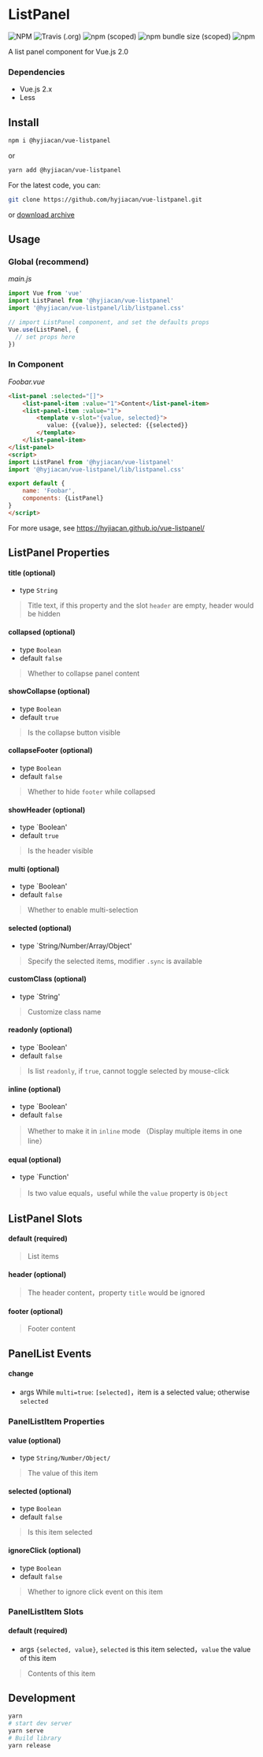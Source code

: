 # ListPanel

![NPM](https://img.shields.io/npm/l/@hyjiacan/vue-listpanel?style=flat-square)
![Travis (.org)](https://img.shields.io/travis/hyjiacan/vue-listpanel?style=flat-square)
![npm (scoped)](https://img.shields.io/npm/v/@hyjiacan/vue-listpanel?style=flat-square)
![npm bundle size (scoped)](https://img.shields.io/bundlephobia/min/@hyjiacan/vue-listpanel?style=flat-square)
![npm](https://img.shields.io/npm/dm/@hyjiacan/vue-listpanel?style=flat-square)

A list panel component for Vue.js 2.0

### Dependencies
- Vue.js 2.x
- Less

## Install

```bash
npm i @hyjiacan/vue-listpanel
```

or

```bash
yarn add @hyjiacan/vue-listpanel
```

For the latest code, you can:

```bash
git clone https://github.com/hyjiacan/vue-listpanel.git
```
or [download archive](https://github.com/hyjiacan/vue-listpanel/archive/master.zip)

## Usage

### Global (recommend)

*main.js*
```javascript
import Vue from 'vue'
import ListPanel from '@hyjiacan/vue-listpanel'
import '@hyjiacan/vue-listpanel/lib/listpanel.css'

// import ListPanel component, and set the defaults props
Vue.use(ListPanel, {
  // set props here
})
```

### In Component

*Foobar.vue*
```html
<list-panel :selected="[]">
    <list-panel-item :value="1">Content</list-panel-item>
    <list-panel-item :value="1">
        <template v-slot="{value, selected}">
           value: {{value}}, selected: {{selected}}
        </template>
    </list-panel-item>
</list-panel>
<script>
import ListPanel from '@hyjiacan/vue-listpanel'
import '@hyjiacan/vue-listpanel/lib/listpanel.css'

export default {
    name: 'Foobar',
    components: {ListPanel}
}
</script>
```

For more usage, see https://hyjiacan.github.io/vue-listpanel/

## ListPanel Properties

#### title (optional)

- type `String`

> Title text, if this property and the slot `header` are empty, header would be hidden

#### collapsed (optional)

- type `Boolean`
- default `false`

> Whether to collapse panel content

#### showCollapse (optional)

- type `Boolean`
- default `true`

> Is the collapse button visible

#### collapseFooter (optional)

- type `Boolean`
- default `false`

> Whether to hide `footer` while collapsed

#### showHeader (optional)

- type `Boolean'
- default `true`

> Is the header visible

#### multi (optional)

- type `Boolean'
- default `false`

> Whether to enable multi-selection

#### selected (optional)

- type `String/Number/Array/Object'

> Specify the selected items, modifier `.sync` is available

#### customClass (optional)

- type `String'

> Customize class name

#### readonly (optional)

- type `Boolean'
- default `false`

> Is list `readonly`, if `true`, cannot toggle selected by mouse-click

#### inline (optional)

- type `Boolean'
- default `false`

> Whether to make it in `inline` mode （Display multiple items in one line）

#### equal (optional)

- type `Function'

> Is two value equals，useful while the `value` property is `Object`


## ListPanel Slots

#### default (required)

> List items

#### header (optional)

> The header content，property `title` would be ignored

#### footer (optional)

> Footer content

## PanelList Events

#### change

- args While `multi=true`: `[selected]`，item is a selected value; otherwise `selected`

### PanelListItem Properties

#### value (optional)

- type `String/Number/Object/`

> The value of this item

#### selected (optional)

- type `Boolean`
- default `false`

> Is this item selected

#### ignoreClick (optional)

- type `Boolean`
- default `false`

> Whether to ignore click event on this item

### PanelListItem Slots

#### default (required)

- args `{selected, value}`, `selected` is this item selected，`value` the value of this item

> Contents of this item 

## Development

```bash
yarn
# start dev server
yarn serve
# Build library
yarn release
```
